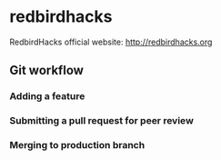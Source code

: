 redbirdhacks
============

RedbirdHacks official website: http://redbirdhacks.org

## Git workflow

### Adding a feature

### Submitting a pull request for peer review

### Merging to production branch

